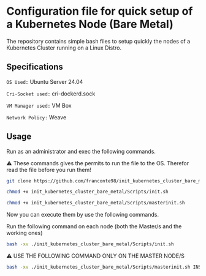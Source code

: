 # Configuration file for quick setup of a Kubernetes Node (Bare Metal)

The repository contains simple bash files to setup quickly the nodes of a Kubernetes Cluster running on a Linux Distro. 

## Specifications

` OS Used: ` Ubuntu Server 24.04  

` Cri-Socket used: ` cri-dockerd.sock

` VM Manager used: ` VM Box

` Network Policy: ` Weave

## Usage

Run as an administrator and exec the following commands.

⚠️ These commands gives the permits to run the file to the OS. Therefor read the file before you run them!

```bash
git clone https://github.com/franconte98/init_kubernetes_cluster_bare_metal.git
```

```bash
chmod +x init_kubernetes_cluster_bare_metal/Scripts/init.sh
```
```bash
chmod +x init_kubernetes_cluster_bare_metal/Scripts/masterinit.sh
```

Now you can execute them by use the following commands.

Run the following command on each node (both the Master/s and the working ones)
```bash
bash -xv ./init_kubernetes_cluster_bare_metal/Scripts/init.sh
```

⚠️ USE THE FOLLOWING COMMAND ONLY ON THE MASTER NODE/S

```bash
bash -xv ./init_kubernetes_cluster_bare_metal/Scripts/masterinit.sh INSERT_CONTROL_PLANE_IP INSERT_CIDR_PODS
```
